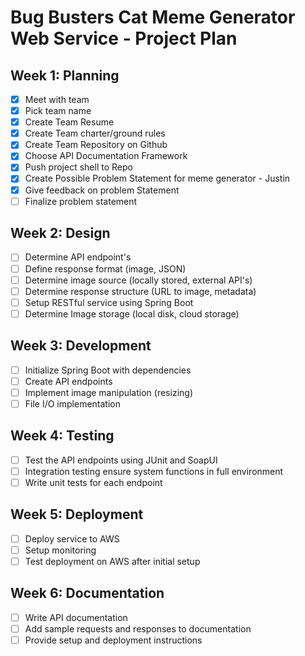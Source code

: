 # Bug Busters Cat Meme Generator Web Service - Project Plan

## Week 1: Planning
- [x] Meet with team
- [x] Pick team name
- [x] Create Team Resume
- [x] Create Team charter/ground rules
- [x] Create Team Repository on Github
- [x] Choose API Documentation Framework
- [x] Push project shell to Repo
- [x] Create Possible Problem Statement for meme generator - Justin
- [x] Give feedback on problem Statement
- [ ] Finalize problem statement

## Week 2: Design
- [ ] Determine API endpoint's
- [ ] Define response format (image, JSON)
- [ ] Determine image source (locally stored, external API's)
- [ ] Determine response structure (URL to image, metadata)
- [ ] Setup RESTful service using Spring Boot
- [ ] Determine Image storage (local disk, cloud storage)

## Week 3: Development
- [ ] Initialize Spring Boot with dependencies
- [ ] Create API endpoints
- [ ] Implement image manipulation (resizing)
- [ ] File I/O implementation

## Week 4: Testing
- [ ] Test the API endpoints using JUnit and SoapUI
- [ ] Integration testing ensure system functions in full environment
- [ ] Write unit tests for each endpoint

## Week 5: Deployment
- [ ] Deploy service to AWS
- [ ] Setup monitoring
- [ ] Test deployment on AWS after initial setup

## Week 6: Documentation
- [ ] Write API documentation
- [ ] Add sample requests and responses to documentation
- [ ] Provide setup and deployment instructions
